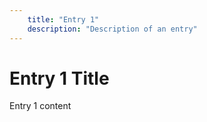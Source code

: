 ```yaml
---
    title: "Entry 1"
    description: "Description of an entry"
---
```


# Entry 1 Title

Entry 1 content